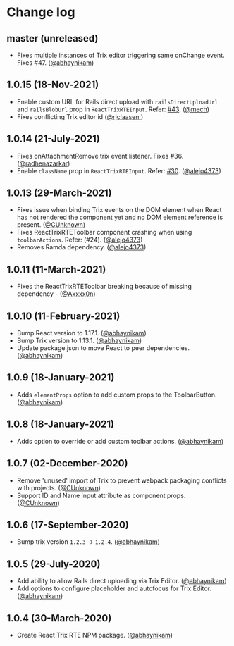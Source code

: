 # Change log

## master (unreleased)
* Fixes multiple instances of Trix editor triggering same onChange event. Fixes #47. ([@abhaynikam][])

## 1.0.15 (18-Nov-2021)
* Enable custom URL for Rails direct upload with `railsDirectUploadUrl` and `railsBlobUrl` prop in `ReactTrixRTEInput`. Refer: [#43](/issues/43). ([@mech][])
* Fixes conflicting Trix editor id ([@rjclaasen ][])

## 1.0.14 (21-July-2021)
* Fixes onAttachmentRemove trix event listener. Fixes #36. ([@radhenazarkar][])
* Enable `className` prop in `ReactTrixRTEInput`. Refer: [#30](/issues/30). ([@alejo4373][])

## 1.0.13 (29-March-2021)
* Fixes issue when binding Trix events on the DOM element when React has not rendered the component yet and no DOM element reference is present. ([@CUnknown][])
* Fixes ReactTrixRTEToolbar component crashing when using `toolbarActions`. Refer: (#24). ([@alejo4373][])
* Removes Ramda dependency. ([@alejo4373][])

## 1.0.11 (11-March-2021)
* Fixes the ReactTrixRTEToolbar breaking because of missing dependency - ([@Axxxx0n][])

## 1.0.10 (11-February-2021)
* Bump React version to 1.17.1. ([@abhaynikam][])
* Bump Trix version to 1.13.1. ([@abhaynikam][])
* Update package.json to move React to peer dependencies. ([@abhaynikam][])

## 1.0.9 (18-January-2021)
* Adds `elementProps` option to add custom props to the ToolbarButton. ([@abhaynikam][])

## 1.0.8 (18-January-2021)
* Adds option to override or add custom toolbar actions. ([@abhaynikam][])

## 1.0.7 (02-December-2020)
* Remove 'unused' import of Trix to prevent webpack packaging conflicts with projects. ([@CUnknown][])
* Support ID and Name input attribute as component props. ([@CUnknown][])

## 1.0.6 (17-September-2020)

* Bump trix version `1.2.3` -> `1.2.4`. ([@abhaynikam][])

## 1.0.5 (29-July-2020)

* Add ability to allow Rails direct uploading via Trix Editor. ([@abhaynikam][])
* Add options to configure placeholder and autofocus for Trix Editor. ([@abhaynikam][])

## 1.0.4 (30-March-2020)

* Create React Trix RTE NPM package. ([@abhaynikam][])

[@abhaynikam]: https://github.com/abhaynikam
[@CUnknown]: https://github.com/CUnknown
[@Axxxx0n]: https://github.com/Axxxx0n
[@alejo4373]: https://github.com/alejo4373
[@radhenazarkar]: https://github.com/radhenazarkar
[@mech]: https://github.com/mech
[@rjclaasen]: https://github.com/rjclaasen
